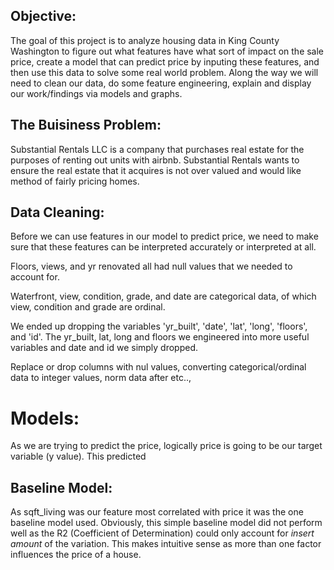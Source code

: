 ## Objective:
The goal of this project is to analyze housing data in King County Washington to figure out what features have what sort of impact on the sale price, create a model that can predict price by inputing these features, and then use this data to solve some real world problem. Along the way we will need to clean our data, do some feature engineering, explain and display our work/findings via models and graphs.

## The Buisiness Problem: 
Substantial Rentals LLC is a company that purchases real estate for the purposes of renting out units with airbnb.  Substantial Rentals wants to ensure the real estate that it acquires is not over valued and would like method of fairly pricing homes.

## Data Cleaning:
Before we can use features in our model to predict price, we need to make sure that these features can be interpreted accurately or interpreted at all.

Floors, views, and yr renovated all had null values that we needed to account for.

Waterfront, view, condition, grade, and date are categorical data, of which view, condition and grade are ordinal.

We ended up dropping the variables 'yr_built', 'date', 'lat', 'long', 'floors', and 'id'.
The yr_built, lat, long and floors we engineered into more useful variables and date and id we simply dropped.

Replace or drop columns with nul values, converting categorical/ordinal data to integer values, norm data after etc..,

# Models:
As we are trying to predict the price, logically price is going to be our target variable (y value). This predicted 
## Baseline Model:
As sqft_living was our feature most correlated with price it was the one baseline model used. Obviously, this simple baseline model did not perform well as the R2 (Coefficient of Determination) could only account for *insert amount* of the variation.  This makes intuitive sense as more than one factor influences the price of a house.


